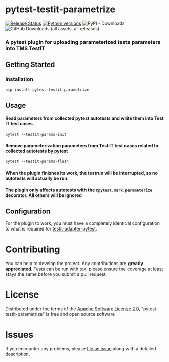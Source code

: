 # pytest-testit-parametrize
[![Release Status](https://img.shields.io/pypi/v/pytest-testit-parametrize.svg?style=plastic)](https://pypi.python.org/pypi/pytest-testit-parametrize)
[![Python versions](https://img.shields.io/pypi/pyversions/pytest-testit-parametrize.svg?style=plastic)](https://pypi.org/project/pytest-testit-parametrize)
![PyPI - Downloads](https://img.shields.io/pypi/dm/pytest-testit-parametrize?style=plastic)
![GitHub Downloads (all assets, all releases)](https://img.shields.io/github/downloads/iromanchenko-cyrm/pytest-testit-parametrize/total?style=plastic)

### A pytest plugin for uploading parameterized tests parameters into TMS TestIT

## Getting Started

### Installation

```
pip install pytest-testit-parametrize
```

## Usage

#### Read parameters from collected pytest autotests and write them into Test IT test cases
```
pytest --testit-params-init
```

#### Remove parameterization parameters from Test IT test cases related to collected autotests by pytest
```
pytest --testit-params-flush
```

#### When the plugin finishes its work, the testrun will be interrupted, so no autotests will actually be run. 
#### The plugin only affects autotests with the `@pytest.mark.parameterize` decorator. All others will be ignored

## Configuration 

For the plugin to work, you must have a completely identical configuration to what is required for [testit-adapter-pytest](https://github.com/testit-tms/adapters-python/tree/main/testit-adapter-pytest#file). 

# Contributing

You can help to develop the project. Any contributions are **greatly appreciated**.
Tests can be run with [tox](https://tox.readthedocs.io/en/latest/), please ensure
the coverage at least stays the same before you submit a pull request.

# License

Distributed under the terms of the [Apache Software License 2.0](https://www.apache.org/licenses/LICENSE-2.0), "pytest-testit-parametrize" is free and open source software

# Issues

If you encounter any problems, please [file an issue](https://github.com/iromanchenko-cyrm/pytest-testit-parametrize/issues) along with a detailed description.